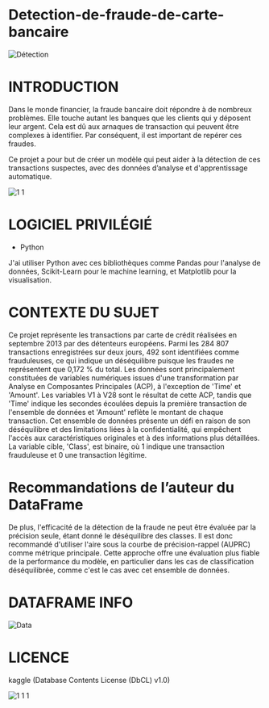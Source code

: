 # Detection-de-fraude-de-carte-bancaire

![Détection](https://github.com/MarvinLaurac/D-tection-de-fraude-de-carte-bancaire/assets/152433361/04bec3e6-ae4d-4e4a-902c-b1342e376712)

# INTRODUCTION
Dans le monde financier, la fraude bancaire doit répondre à de nombreux problèmes. Elle touche autant les banques que les clients qui y déposent leur argent. Cela est dû aux arnaques de transaction qui peuvent être complexes à identifier. Par conséquent, il est important de repérer ces fraudes.

Ce projet a pour but de créer un modèle qui peut aider à la détection de ces transactions suspectes, avec des données d’analyse et d'apprentissage automatique.

![1 1](https://github.com/MarvinLaurac/D-tection-de-fraude-de-carte-bancaire/assets/152433361/abc83961-2d8d-4c0d-99d7-2dedbb7ade74)

# LOGICIEL PRIVILÉGIÉ
  - Python

J'ai utiliser  Python avec ces bibliothèques comme Pandas pour l'analyse de données, Scikit-Learn pour le machine learning, et Matplotlib pour la visualisation.

# CONTEXTE DU SUJET
Ce projet représente les transactions par carte de crédit réalisées en septembre 2013 par des détenteurs européens. Parmi les 284 807 transactions enregistrées sur deux jours, 492 sont identifiées comme frauduleuses, ce qui indique un déséquilibre puisque les fraudes ne représentent que 0,172 % du total. Les données sont principalement constituées de variables numériques issues d'une transformation par Analyse en Composantes Principales (ACP), à l'exception de 'Time' et 'Amount'. Les variables V1 à V28 sont le résultat de cette ACP, tandis que 'Time' indique les secondes écoulées depuis la première transaction de l'ensemble de données et 'Amount' reflète le montant de chaque transaction. Cet ensemble de données présente un défi en raison de son déséquilibre et des limitations liées à la confidentialité, qui empêchent l'accès aux caractéristiques originales et à des informations plus détaillées. La variable cible, 'Class', est binaire, où 1 indique une transaction frauduleuse et 0 une transaction légitime.

# Recommandations de l’auteur du DataFrame
De plus, l'efficacité de la détection de la fraude ne peut être évaluée par la précision seule, étant donné le déséquilibre des classes. Il est donc recommandé d'utiliser l'aire sous la courbe de précision-rappel (AUPRC) comme métrique principale. Cette approche offre une évaluation plus fiable de la performance du modèle, en particulier dans les cas de classification déséquilibrée, comme c'est le cas avec cet ensemble de données.

# DATAFRAME INFO
![Data](https://github.com/MarvinLaurac/D-tection-de-fraude-de-carte-bancaire/assets/152433361/ce1c86c4-2667-47a3-8268-77c2e9c9fb55)

# LICENCE
kaggle (Database Contents License (DbCL) v1.0)

![1 1 1](https://github.com/MarvinLaurac/D-tection-de-fraude-de-carte-bancaire/assets/152433361/b9512f96-d5a9-40bf-9488-4ee32c51f5cd)


